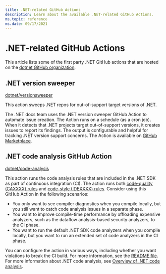 ```yaml
---
title: .NET-related GitHub Actions
description: Learn about the available .NET-related GitHub Actions.
ms.topic: reference
ms.date: 09/17/2021
---
```

# .NET-related GitHub Actions

This article lists some of the first party .NET GitHub actions that are hosted on the [dotnet GitHub organization](https://github.com/dotnet).

## .NET version sweeper

[dotnet/versionsweeper](https://github.com/dotnet/versionsweeper)

This action sweeps .NET repos for out-of-support target versions of .NET.

The .NET docs team uses the .NET version sweeper GitHub Action to automate issue creation. The Action runs on a schedule (as a cron job). When it detects that .NET projects target out-of-support versions, it creates issues to report its findings. The output is configurable and helpful for tracking .NET version support concerns. The Action is available on [GitHub Marketplace](https://github.com/marketplace/actions/net-version-sweeper).

## .NET code analysis GitHub Action

[dotnet/code-analysis](https://github.com/dotnet/code-analysis)

This action runs the code analysis rules that are included in the .NET SDK as part of continuous integration (CI). The action runs both [code-quality (CAXXXX) rules](../fundamentals/code-analysis/quality-rules/index.md) and [code-style (IDEXXXX) rules](../fundamentals/code-analysis/style-rules/index.md). Consider using this GitHub Action in the following scenarios:

- You only want to see compiler diagnostics when you compile locally, but you still want to catch code analysis issues in a separate phase.
- You want to improve compile-time performance by offloading expensive analyzers, such as the dataflow analysis-based security analyzers, to the CI phase.
- You want to run the default .NET SDK code analyzers when you compile locally, but you want to run an extended set of code analyzers in the CI phase.

You can configure the action in various ways, including whether you want violations to break the CI build. For more information, see the [README file](https://github.com/dotnet/code-analysis/blob/main/README.md). For more information about .NET code analysis, see [Overview of .NET code analysis](../fundamentals/code-analysis/overview.md).
